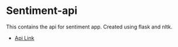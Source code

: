 # Sentiment-api
This contains the api for sentiment app. Created using flask and nltk.

- [Api Link](https://sentiment-api-jxid.onrender.com)
